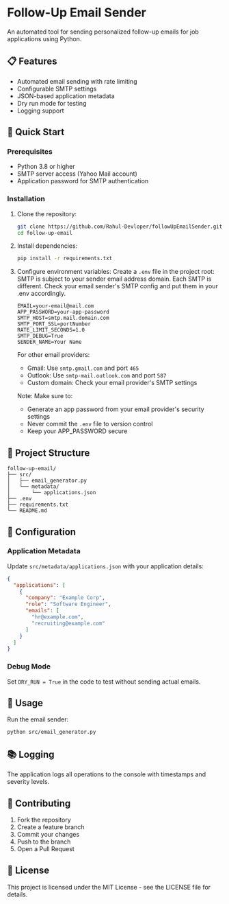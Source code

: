 # Follow-Up Email Sender

An automated tool for sending personalized follow-up emails for job applications using Python.

## 📋 Features

- Automated email sending with rate limiting
- Configurable SMTP settings
- JSON-based application metadata
- Dry run mode for testing
- Logging support

## 🚀 Quick Start

### Prerequisites

- Python 3.8 or higher
- SMTP server access (Yahoo Mail account)
- Application password for SMTP authentication

### Installation

1. Clone the repository:
   ```bash
   git clone https://github.com/Rahul-Devloper/followUpEmailSender.git
   cd follow-up-email
   ```

2. Install dependencies:
   ```bash
   pip install -r requirements.txt
   ```

3. Configure environment variables:
   Create a `.env` file in the project root: SMTP is subject to your sender email address domain. Each SMTP is different. Check your email sender's SMTP config and put them in your .env accordingly.
   ```env
   EMAIL=your-email@mail.com
   APP_PASSWORD=your-app-password
   SMTP_HOST=smtp.mail.domain.com
   SMTP_PORT_SSL=portNumber
   RATE_LIMIT_SECONDS=1.0
   SMTP_DEBUG=True
   SENDER_NAME=Your Name
   ```

   For other email providers:
   - Gmail: Use `smtp.gmail.com` and port `465`
   - Outlook: Use `smtp-mail.outlook.com` and port `587`
   - Custom domain: Check your email provider's SMTP settings

   Note: Make sure to:
   - Generate an app password from your email provider's security settings
   - Never commit the `.env` file to version control
   - Keep your APP_PASSWORD secure
## 📁 Project Structure

```
follow-up-email/
├── src/
│   ├── email_generator.py
│   └── metadata/
│       └── applications.json
├── .env
├── requirements.txt
└── README.md
```

## 📝 Configuration

### Application Metadata

Update `src/metadata/applications.json` with your application details:

```json
{
  "applications": [
    {
      "company": "Example Corp",
      "role": "Software Engineer",
      "emails": [
        "hr@example.com",
        "recruiting@example.com"
      ]
    }
  ]
}
```

### Debug Mode

Set `DRY_RUN = True` in the code to test without sending actual emails.

## 🔧 Usage

Run the email sender:
```bash
python src/email_generator.py
```

## 📚 Logging

The application logs all operations to the console with timestamps and severity levels.

## 🤝 Contributing

1. Fork the repository
2. Create a feature branch
3. Commit your changes
4. Push to the branch
5. Open a Pull Request

## 📄 License

This project is licensed under the MIT License - see the LICENSE file for details.